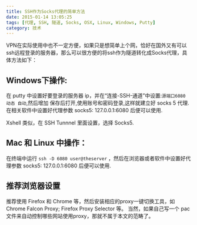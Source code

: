 ```yaml
---
title: SSH作为Socks代理的简单方法
date: 2015-01-14 13:05:25
tags: [代理, SSH, 隧道, Socks, OSX, Linux, Windows, Putty]
category: 技术
---
```

VPN在实际使用中也不一定方便，如果只是想简单上个网，恰好在国外又有可以ssh远程登录的服务器，那么可以很方便的将ssh作为隧道转化成Socks代理，具体方法如下：

## Windows下操作:
在 putty 中设置好要登录的服务器 ip，并在“连接-SSH-通道”中设置:`源端口6080 动态 自动`,然后增加
保存后打开,使用账号和密码登录,这样就建立好 socks 5 代理.
在相关软件中设置好代理参数 socks5: 127.0.0.1:6080 后便可以使用.

Xshell 类似，在 SSH Tunnnel 里面设置，选择 Socks5. 

## Mac 和 Linux 中操作：
在终端中运行 `ssh -D 6080 user@theserver` ，然后在浏览器或者软件中设置好代理参数  socks5: 127.0.0.1:6080 后便可以使用.

## 推荐浏览器设置
推荐使用 Firefox 和 Chrome 等，然后安装相应的proxy一键切换工具，如 Chrome Falcon Proxy; Firefox Proxy Selector 等。 当然，如果自己写一个 pac文件来自动控制哪些网站使用proxy，那就不属于本文的范畴了。